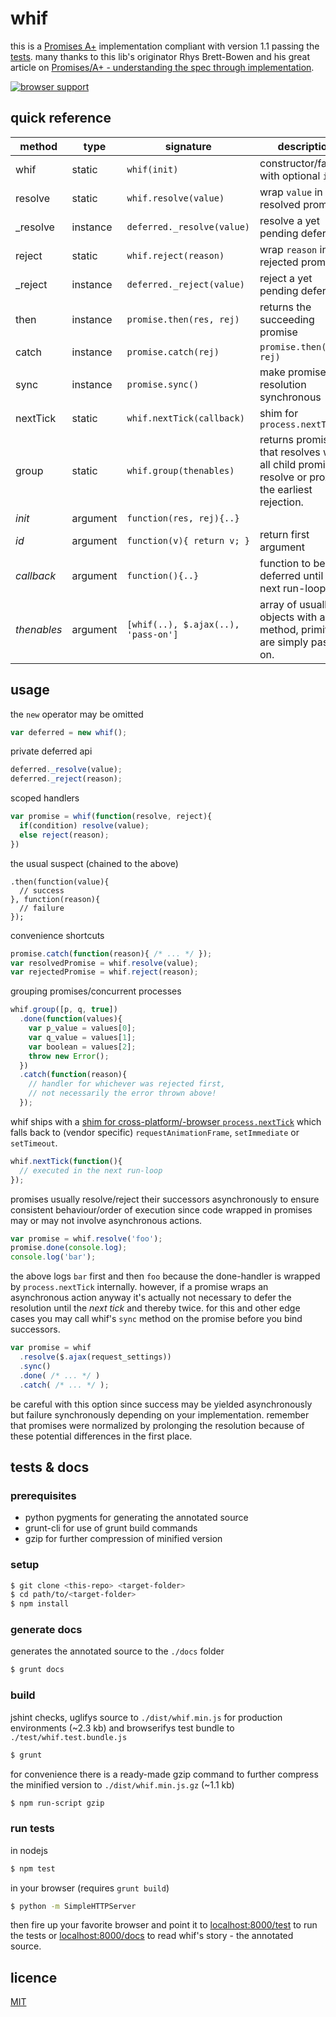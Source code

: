 
whif
====

this is a [Promises A+][3] implementation compliant with version 1.1 passing the [tests][2].
many thanks to this lib's originator Rhys Brett-Bowen and his great article on [Promises/A+ - understanding the spec through implementation][1].

[![browser support](https://ci.testling.com/espretto/whif.png)](https://ci.testling.com/espretto/whif)

[1]: http://modernjavascript.blogspot.de/2013/08/promisesa-understanding-by-doing.html
[2]: https://github.com/promises-aplus/promises-tests
[3]: http://promises-aplus.github.io/promises-spec/

quick reference
---------------

method | type | signature | description
--- | --- | --- | ---
whif | static | `whif(init)` | constructor/factory with optional `init`
resolve | static | `whif.resolve(value)` | wrap `value` in a resolved promise
_resolve | instance | `deferred._resolve(value)` | resolve a yet pending deferred
reject | static | `whif.reject(reason)` | wrap `reason` in a rejected promise
_reject | instance | `deferred._reject(value)` | reject a yet pending deferred
then | instance | `promise.then(res, rej)` | returns the succeeding promise
catch | instance | `promise.catch(rej)` | `promise.then(id, rej)`
sync | instance | `promise.sync()` | make promise's resolution synchronous
nextTick | static | `whif.nextTick(callback)` | shim for `process.nextTick`
group | static | `whif.group(thenables)` | returns promise that resolves when all child promises resolve or proxies the earliest rejection.
_init_ | argument | `function(res, rej){..}`
_id_ | argument | `function(v){ return v; }` | return first argument
_callback_ | argument | `function(){..}`| function to be deferred until the next run-loop
_thenables_ | argument | `[whif(..), $.ajax(..), 'pass-on']` | array of usually objects with a `then` method, primitives are simply passed on.

usage
-----

the `new` operator may be omitted
```js
var deferred = new whif();
```
private deferred api
```js
deferred._resolve(value);
deferred._reject(reason);
```
scoped handlers
```js
var promise = whif(function(resolve, reject){
  if(condition) resolve(value);
  else reject(reason);
})
```
the usual suspect (chained to the above)
```
.then(function(value){
  // success
}, function(reason){
  // failure
});
```
convenience shortcuts
```js
promise.catch(function(reason){ /* ... */ });
var resolvedPromise = whif.resolve(value);
var rejectedPromise = whif.reject(reason);
```
grouping promises/concurrent processes
```js
whif.group([p, q, true])
  .done(function(values){
    var p_value = values[0];
    var q_value = values[1];
    var boolean = values[2];
    throw new Error();
  })
  .catch(function(reason){
    // handler for whichever was rejected first,
    // not necessarily the error thrown above!
  });
```
whif ships with a [shim for cross-platform/-browser `process.nextTick`](https://gist.github.com/espretto/ec79d6d0fc7a898b92b1) which falls back to (vendor specific) `requestAnimationFrame`, `setImmediate` or `setTimeout`. 
```js
whif.nextTick(function(){
  // executed in the next run-loop
});
```
promises usually resolve/reject their successors asynchronously to ensure consistent behaviour/order of execution since code wrapped in promises may or may not involve asynchronous actions.
```js
var promise = whif.resolve('foo');
promise.done(console.log);
console.log('bar');
```
the above logs `bar` first and then `foo` because the done-handler is wrapped by `process.nextTick` internally. however, if a promise wraps an asynchronous action anyway it's actually not necessary to defer the resolution until the _next tick_ and thereby twice. for this and other edge cases you may call whif's `sync` method on the promise before you bind successors.
```js
var promise = whif
  .resolve($.ajax(request_settings))
  .sync()
  .done( /* ... */ )
  .catch( /* ... */ );
```
be careful with this option since success may be yielded asynchronously but failure synchronously depending on your implementation. remember that promises were normalized by prolonging the resolution because of these potential differences in the first place.

tests & docs
------------

### prerequisites
- python pygments for generating the annotated source
- grunt-cli for use of grunt build commands
- gzip for further compression of minified version

### setup
```sh
$ git clone <this-repo> <target-folder>
$ cd path/to/<target-folder>
$ npm install
```

### generate docs
generates the annotated source to the `./docs` folder
```sh
$ grunt docs
```

### build
jshint checks, uglifys source to `./dist/whif.min.js` for production environments (~2.3 kb) and browserifys test bundle to `./test/whif.test.bundle.js`
```sh
$ grunt
```
for convenience there is a ready-made gzip command to further compress the minified version to `./dist/whif.min.js.gz` (~1.1 kb)
```sh
$ npm run-script gzip
```

### run tests
in nodejs
```sh
$ npm test
```
in your browser (requires `grunt build`)
```sh
$ python -m SimpleHTTPServer
```
then fire up your favorite browser and point it to [localhost:8000/test](http://localhost:8000/test) to run the tests or [localhost:8000/docs](http://localhost:8000/docs/src/whif.js.html) to read whif's story - the annotated source.

licence
-------
[MIT](http://mariusrunge.com/mit-licence.html)